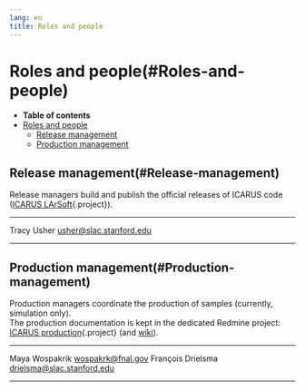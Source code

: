 ```yaml
---
lang: en
title: Roles and people
---
```




Roles and people(#Roles-and-people)
====================================================

-   **Table of contents**
-   [Roles and people](#Roles-and-people)
    -   [Release management](#Release-management)
    -   [Production management](#Production-management)



Release management(#Release-management)
--------------------------------------------------------

Release managers build and publish the official releases of ICARUS code
([ICARUS LArSoft](/redmine/projects/icaruscode){.project}).

  ------------- ---------------------------
  Tracy Usher   <usher@slac.stanford.edu>
  ------------- ---------------------------



Production management(#Production-management)
--------------------------------------------------------------

Production managers coordinate the production of samples (currently,
simulation only).\
The production documentation is kept in the dedicated Redmine project:
[ICARUS production](/redmine/projects/icarus-production){.project} (and
[wiki](.html)).

  ------------------- ------------------------------
  Maya Wospakrik      <wospakrk@fnal.gov>
  François Drielsma   <drielsma@slac.stanford.edu>
  ------------------- ------------------------------
